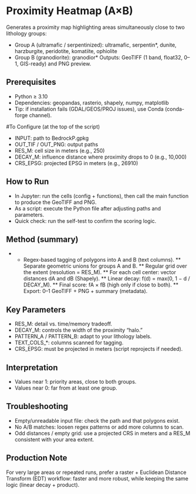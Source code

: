# Proximity Heatmap (A×B)
Generates a proximity map highlighting areas simultaneously close to two lithology groups:
* Group A (ultramafic / serpentinized): ultramafic, serpentin*, dunite, harzburgite, peridotite, komatiite, ophiolite
* Group B (granodiorite): granodior*
Outputs: GeoTIFF (1 band, float32, 0–1, GIS-ready) and PNG preview.

## Prerequisites
* Python ≥ 3.10
* Dependencies: geopandas, rasterio, shapely, numpy, matplotlib
* Tip: if installation fails (GDAL/GEOS/PROJ issues), use Conda (conda-forge channel).

#To Configure (at the top of the script)
* INPUT: path to BedrockP.gpkg
* OUT_TIF / OUT_PNG: output paths
* RES_M: cell size in meters (e.g., 250)
* DECAY_M: influence distance where proximity drops to 0 (e.g., 10,000)
* CRS_EPSG: projected EPSG in meters (e.g., 26910)

## How to Run
* In Jupyter: run the cells (config + functions), then call the main function to produce the GeoTIFF and PNG.
* As a script: execute the Python file after adjusting paths and parameters.
* Quick check: run the self-test to confirm the scoring logic.

## Method (summary)
* * Regex-based tagging of polygons into A and B (text columns).
** Separate geometric unions for groups A and B.
** Regular grid over the extent (resolution = RES_M).
** For each cell center: vector distances dA and dB (Shapely).
** Linear decay: f(d) = max(0, 1 − d / DECAY_M).
** Final score: fA × fB (high only if close to both).
** Export: 0–1 GeoTIFF + PNG + summary (metadata).

## Key Parameters
* RES_M: detail vs. time/memory tradeoff.
* DECAY_M: controls the width of the proximity “halo.”
* PATTERN_A / PATTERN_B: adapt to your lithology labels.
* TEXT_COLS_*: columns scanned for tagging.
* CRS_EPSG: must be projected in meters (script reprojects if needed).

## Interpretation
* Values near 1: priority areas, close to both groups.
* Values near 0: far from at least one group.

## Troubleshooting
* Empty/unreadable input file: check the path and that polygons exist.
* No A/B matches: loosen regex patterns or add more columns to scan.
* Odd distances / empty grid: use a projected CRS in meters and a RES_M consistent with your area extent.

## Production Note
For very large areas or repeated runs, prefer a raster + Euclidean Distance Transform (EDT) workflow: faster and more robust, while keeping the same logic (linear decay + product).
